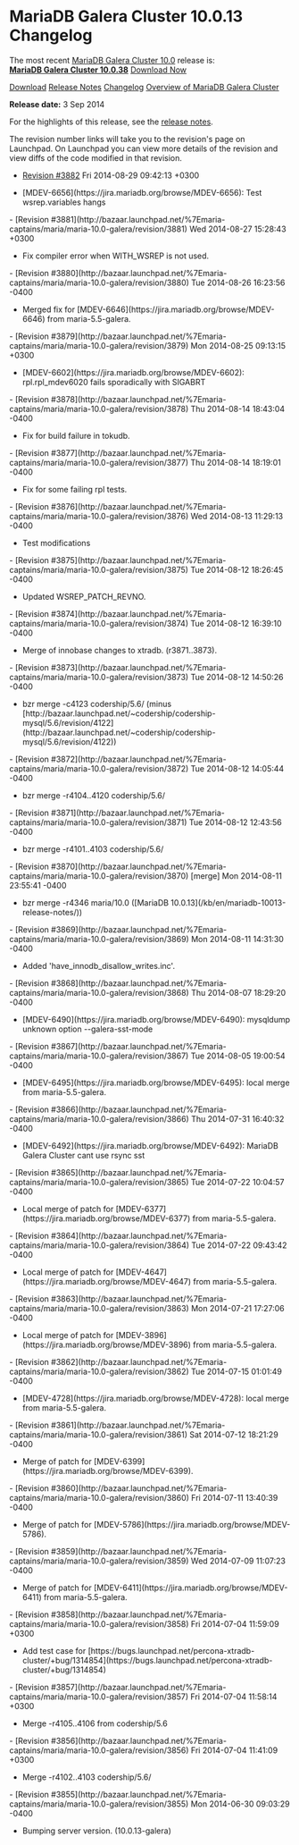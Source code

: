 # MariaDB Galera Cluster 10.0.13 Changelog

The most recent [MariaDB Galera Cluster 10.0](/kb/en/galera/) release is:<br>
<span class="cstm-style lead"><strong>[MariaDB Galera Cluster 10.0.38](/replication/galera-cluster/mariadb-galera-cluster-releases/mariadb-galera-100-release-notes/mariadb-galera-cluster-10038-release-notes)</strong> [Download<span>&nbsp;</span>Now](https://downloads.mariadb.org/mariadb-galera/10.0)</span>

[Download](http://downloads.mariadb.org/mariadb-galera/10.0.13)
[Release Notes](/replication/galera-cluster/mariadb-galera-cluster-releases/mariadb-galera-100-release-notes/mariadb-galera-cluster-10013-release-notes)
[Changelog](/replication/galera-cluster/mariadb-galera-cluster-releases/mariadb-galera-100-changelogs/mariadb-galera-cluster-10013-changelog)
[Overview of MariaDB Galera Cluster](/replication/galera-cluster/what-is-mariadb-galera-cluster)

<strong>Release date:</strong> 3 Sep 2014

For the highlights of this release, see the
[release notes](/replication/galera-cluster/mariadb-galera-cluster-releases/mariadb-galera-100-release-notes/mariadb-galera-cluster-10013-release-notes).

The revision number links will take you to the revision's page on Launchpad. On
Launchpad you can view more details of the revision and view diffs of the code
modified in that revision.

- [Revision #3882](http://bazaar.launchpad.net/%7Emaria-captains/maria/maria-10.0-galera/revision/3882)
  <span class="cstm-style datetime">Fri 2014-08-29 09:42:13 +0300</span>
<ul start="1"><li>[MDEV-6656](https://jira.mariadb.org/browse/MDEV-6656): Test wsrep.variables hangs
</li></ul>
- [Revision #3881](http://bazaar.launchpad.net/%7Emaria-captains/maria/maria-10.0-galera/revision/3881)
  <span class="cstm-style datetime">Wed 2014-08-27 15:28:43 +0300</span>
<ul start="1"><li>Fix compiler error when WITH_WSREP is not used.
</li></ul>
- [Revision #3880](http://bazaar.launchpad.net/%7Emaria-captains/maria/maria-10.0-galera/revision/3880)
  <span class="cstm-style datetime">Tue 2014-08-26 16:23:56 -0400</span>
<ul start="1"><li>Merged fix for [MDEV-6646](https://jira.mariadb.org/browse/MDEV-6646) from maria-5.5-galera.
</li></ul>
- [Revision #3879](http://bazaar.launchpad.net/%7Emaria-captains/maria/maria-10.0-galera/revision/3879)
  <span class="cstm-style datetime">Mon 2014-08-25 09:13:15 +0300</span>
<ul start="1"><li>[MDEV-6602](https://jira.mariadb.org/browse/MDEV-6602): rpl.rpl_mdev6020 fails sporadically with SIGABRT
</li></ul>
- [Revision #3878](http://bazaar.launchpad.net/%7Emaria-captains/maria/maria-10.0-galera/revision/3878)
  <span class="cstm-style datetime">Thu 2014-08-14 18:43:04 -0400</span>
<ul start="1"><li>Fix for build failure in tokudb.
</li></ul>
- [Revision #3877](http://bazaar.launchpad.net/%7Emaria-captains/maria/maria-10.0-galera/revision/3877)
  <span class="cstm-style datetime">Thu 2014-08-14 18:19:01 -0400</span>
<ul start="1"><li>Fix for some failing rpl tests.
</li></ul>
- [Revision #3876](http://bazaar.launchpad.net/%7Emaria-captains/maria/maria-10.0-galera/revision/3876)
  <span class="cstm-style datetime">Wed 2014-08-13 11:29:13 -0400</span>
<ul start="1"><li>Test modifications
</li></ul>
- [Revision #3875](http://bazaar.launchpad.net/%7Emaria-captains/maria/maria-10.0-galera/revision/3875)
  <span class="cstm-style datetime">Tue 2014-08-12 18:26:45 -0400</span>
<ul start="1"><li>Updated WSREP_PATCH_REVNO.
</li></ul>
- [Revision #3874](http://bazaar.launchpad.net/%7Emaria-captains/maria/maria-10.0-galera/revision/3874)
  <span class="cstm-style datetime">Tue 2014-08-12 16:39:10 -0400</span>
<ul start="1"><li>Merge of innobase changes to xtradb. (r3871..3873).
</li></ul>
- [Revision #3873](http://bazaar.launchpad.net/%7Emaria-captains/maria/maria-10.0-galera/revision/3873)
  <span class="cstm-style datetime">Tue 2014-08-12 14:50:26 -0400</span>
<ul start="1"><li>bzr merge -c4123 codership/5.6/ (minus [http://bazaar.launchpad.net/~codership/codership-mysql/5.6/revision/4122](http://bazaar.launchpad.net/~codership/codership-mysql/5.6/revision/4122))
</li></ul>
- [Revision #3872](http://bazaar.launchpad.net/%7Emaria-captains/maria/maria-10.0-galera/revision/3872)
  <span class="cstm-style datetime">Tue 2014-08-12 14:05:44 -0400</span>
<ul start="1"><li>bzr merge -r4104..4120 codership/5.6/
</li></ul>
- [Revision #3871](http://bazaar.launchpad.net/%7Emaria-captains/maria/maria-10.0-galera/revision/3871)
  <span class="cstm-style datetime">Tue 2014-08-12 12:43:56 -0400</span>
<ul start="1"><li>bzr merge -r4101..4103 codership/5.6/
</li></ul>
- [Revision #3870](http://bazaar.launchpad.net/%7Emaria-captains/maria/maria-10.0-galera/revision/3870) [merge]
  <span class="cstm-style datetime">Mon 2014-08-11 23:55:41 -0400</span>
<ul start="1"><li>bzr merge -r4346 maria/10.0 ([MariaDB 10.0.13](/kb/en/mariadb-10013-release-notes/))
</li></ul>
- [Revision #3869](http://bazaar.launchpad.net/%7Emaria-captains/maria/maria-10.0-galera/revision/3869)
  <span class="cstm-style datetime">Mon 2014-08-11 14:31:30 -0400</span>
<ul start="1"><li>Added 'have_innodb_disallow_writes.inc'.
</li></ul>
- [Revision #3868](http://bazaar.launchpad.net/%7Emaria-captains/maria/maria-10.0-galera/revision/3868)
  <span class="cstm-style datetime">Thu 2014-08-07 18:29:20 -0400</span>
<ul start="1"><li>[MDEV-6490](https://jira.mariadb.org/browse/MDEV-6490): mysqldump unknown option --galera-sst-mode
</li></ul>
- [Revision #3867](http://bazaar.launchpad.net/%7Emaria-captains/maria/maria-10.0-galera/revision/3867)
  <span class="cstm-style datetime">Tue 2014-08-05 19:00:54 -0400</span>
<ul start="1"><li>[MDEV-6495](https://jira.mariadb.org/browse/MDEV-6495): local merge from maria-5.5-galera.
</li></ul>
- [Revision #3866](http://bazaar.launchpad.net/%7Emaria-captains/maria/maria-10.0-galera/revision/3866)
  <span class="cstm-style datetime">Thu 2014-07-31 16:40:32 -0400</span>
<ul start="1"><li>[MDEV-6492](https://jira.mariadb.org/browse/MDEV-6492): MariaDB Galera Cluster cant use rsync sst
</li></ul>
- [Revision #3865](http://bazaar.launchpad.net/%7Emaria-captains/maria/maria-10.0-galera/revision/3865)
  <span class="cstm-style datetime">Tue 2014-07-22 10:04:57 -0400</span>
<ul start="1"><li>Local merge of patch for [MDEV-6377](https://jira.mariadb.org/browse/MDEV-6377) from maria-5.5-galera.
</li></ul>
- [Revision #3864](http://bazaar.launchpad.net/%7Emaria-captains/maria/maria-10.0-galera/revision/3864)
  <span class="cstm-style datetime">Tue 2014-07-22 09:43:42 -0400</span>
<ul start="1"><li>Local merge of patch for [MDEV-4647](https://jira.mariadb.org/browse/MDEV-4647) from maria-5.5-galera.
</li></ul>
- [Revision #3863](http://bazaar.launchpad.net/%7Emaria-captains/maria/maria-10.0-galera/revision/3863)
  <span class="cstm-style datetime">Mon 2014-07-21 17:27:06 -0400</span>
<ul start="1"><li>Local merge of patch for [MDEV-3896](https://jira.mariadb.org/browse/MDEV-3896) from maria-5.5-galera.
</li></ul>
- [Revision #3862](http://bazaar.launchpad.net/%7Emaria-captains/maria/maria-10.0-galera/revision/3862)
  <span class="cstm-style datetime">Tue 2014-07-15 01:01:49 -0400</span>
<ul start="1"><li>[MDEV-4728](https://jira.mariadb.org/browse/MDEV-4728): local merge from maria-5.5-galera.
</li></ul>
- [Revision #3861](http://bazaar.launchpad.net/%7Emaria-captains/maria/maria-10.0-galera/revision/3861)
  <span class="cstm-style datetime">Sat 2014-07-12 18:21:29 -0400</span>
<ul start="1"><li>Merge of patch for [MDEV-6399](https://jira.mariadb.org/browse/MDEV-6399).
</li></ul>
- [Revision #3860](http://bazaar.launchpad.net/%7Emaria-captains/maria/maria-10.0-galera/revision/3860)
  <span class="cstm-style datetime">Fri 2014-07-11 13:40:39 -0400</span>
<ul start="1"><li>Merge of patch for [MDEV-5786](https://jira.mariadb.org/browse/MDEV-5786).
</li></ul>
- [Revision #3859](http://bazaar.launchpad.net/%7Emaria-captains/maria/maria-10.0-galera/revision/3859)
  <span class="cstm-style datetime">Wed 2014-07-09 11:07:23 -0400</span>
<ul start="1"><li>Merge of patch for [MDEV-6411](https://jira.mariadb.org/browse/MDEV-6411) from maria-5.5-galera.
</li></ul>
- [Revision #3858](http://bazaar.launchpad.net/%7Emaria-captains/maria/maria-10.0-galera/revision/3858)
  <span class="cstm-style datetime">Fri 2014-07-04 11:59:09 +0300</span>
<ul start="1"><li>Add test case for  [https://bugs.launchpad.net/percona-xtradb-cluster/+bug/1314854](https://bugs.launchpad.net/percona-xtradb-cluster/+bug/1314854)
</li></ul>
- [Revision #3857](http://bazaar.launchpad.net/%7Emaria-captains/maria/maria-10.0-galera/revision/3857)
  <span class="cstm-style datetime">Fri 2014-07-04 11:58:14 +0300</span>
<ul start="1"><li>Merge -r4105..4106 from codership/5.6
</li></ul>
- [Revision #3856](http://bazaar.launchpad.net/%7Emaria-captains/maria/maria-10.0-galera/revision/3856)
  <span class="cstm-style datetime">Fri 2014-07-04 11:41:09 +0300</span>
<ul start="1"><li>Merge -r4102..4103 codership/5.6/
</li></ul>
- [Revision #3855](http://bazaar.launchpad.net/%7Emaria-captains/maria/maria-10.0-galera/revision/3855)
  <span class="cstm-style datetime">Mon 2014-06-30 09:03:29 -0400</span>
<ul start="1"><li>Bumping server version. (10.0.13-galera)
</li></ul>